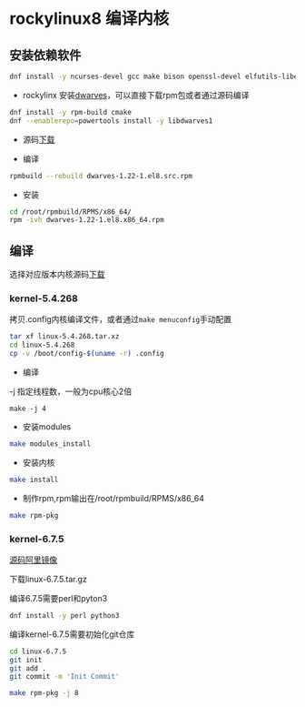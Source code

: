 # rockylinux8 编译内核

## 安装依赖软件
```bash
dnf install -y ncurses-devel gcc make bison openssl-devel elfutils-libelf-devel flex 
```

* rockylinx 安装[dwarves](https://developer.aliyun.com/packageSearch?word=dwarves)，可以直接下载rpm包或者通过源码编译


```bash
dnf install -y rpm-build cmake
dnf --enablerepo=powertools install -y libdwarves1
```

* 源码[下载](https://mirrors.aliyun.com/rockylinux/8.9/devel/source/tree/Packages/d/dwarves-1.22-1.el8.src.rpm?spm=a2c6h.13651111.0.0.7f152f70m7OUI2&file=dwarves-1.22-1.el8.src.rpm)

* 编译
```bash
rpmbuild --rebuild dwarves-1.22-1.el8.src.rpm 
```

* 安装
```bash
cd /root/rpmbuild/RPMS/x86_64/
rpm -ivh dwarves-1.22-1.el8.x86_64.rpm 
```

## 编译

选择对应版本内核源码[下载](https://www.kernel.org/)

### kernel-5.4.268

拷贝.config内核编译文件，或者通过`make menuconfig`手动配置
```bash
tar xf linux-5.4.268.tar.xz 
cd linux-5.4.268
cp -v /boot/config-$(uname -r) .config
```

* 编译

-j 指定线程数，一般为cpu核心2倍
```
make -j 4
```

* 安装modules
```bash
make modules_install
```

* 安装内核
```bash
make install
```

* 制作rpm,rpm输出在/root/rpmbuild/RPMS/x86_64
```bash
make rpm-pkg
```

### kernel-6.7.5

[源码阿里镜像](https://mirrors.aliyun.com/linux-kernel/)

下载linux-6.7.5.tar.gz

编译6.7.5需要perl和pyton3
```bash
dnf install -y perl python3
```

编译kernel-6.7.5需要初始化git仓库
```bash
cd linux-6.7.5
git init 
git add .
git commit -m 'Init Commit'
```

```bash
make rpm-pkg -j 8
```


